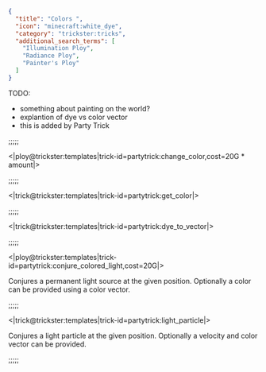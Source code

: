 ```json
{
  "title": "Colors ",
  "icon": "minecraft:white_dye",
  "category": "trickster:tricks",
  "additional_search_terms": [
    "Illumination Ploy",
    "Radiance Ploy",
    "Painter's Ploy"
  ]
}
```

TODO:
- something about painting on the world?
- explantion of dye vs color vector
- this is added by Party Trick

;;;;;

<|ploy@trickster:templates|trick-id=partytrick:change_color,cost=20G * amount|>

;;;;;

<|trick@trickster:templates|trick-id=partytrick:get_color|>

;;;;;

<|trick@trickster:templates|trick-id=partytrick:dye_to_vector|>


;;;;;


<|ploy@trickster:templates|trick-id=partytrick:conjure_colored_light,cost=20G|>

Conjures a permanent light source at the given position. Optionally a color can be provided using a color vector.

;;;;;

<|trick@trickster:templates|trick-id=partytrick:light_particle|>

Conjures a light particle at the given position. Optionally a velocity and color vector can be provided.


;;;;;